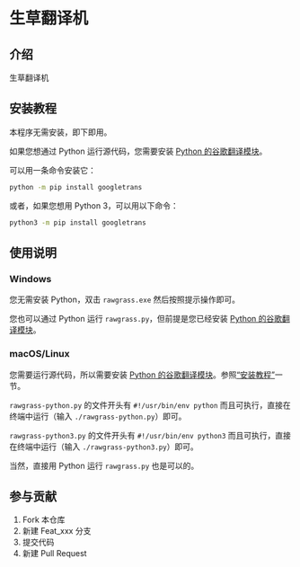 # 生草翻译机

## 介绍
生草翻译机


## 安装教程

本程序无需安装，即下即用。

如果您想通过 Python 运行源代码，您需要安装 [Python 的谷歌翻译模块](https://github.com/ssut/py-googletrans)。

可以用一条命令安装它：

```bash
python -m pip install googletrans
```

或者，如果您想用 Python 3，可以用以下命令：

```bash
python3 -m pip install googletrans
```

## 使用说明

### Windows

您无需安装 Python，双击 `rawgrass.exe` 然后按照提示操作即可。

您也可以通过 Python 运行 `rawgrass.py`，但前提是您已经安装 [Python 的谷歌翻译模块](https://github.com/ssut/py-googletrans)。

### macOS/Linux

您需要运行源代码，所以需要安装 [Python 的谷歌翻译模块](https://github.com/ssut/py-googletrans)。参照[“安装教程”](#安装教程)一节。

`rawgrass-python.py` 的文件开头有 `#!/usr/bin/env python` 而且可执行，直接在终端中运行（输入 `./rawgrass-python.py`）即可。

`rawgrass-python3.py` 的文件开头有 `#!/usr/bin/env python3` 而且可执行，直接在终端中运行（输入 `./rawgrass-python3.py`）即可。

当然，直接用 Python 运行 `rawgrass.py` 也是可以的。


## 参与贡献

1.  Fork 本仓库
2.  新建 Feat_xxx 分支
3.  提交代码
4.  新建 Pull Request